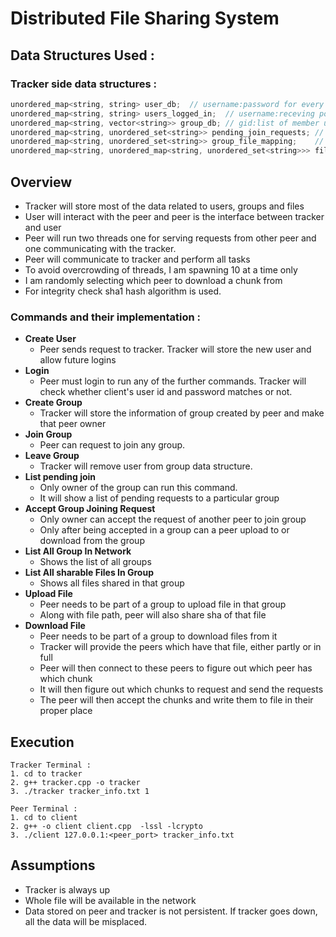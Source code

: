 # Distributed File Sharing System

## Data Structures Used :
### Tracker side data structures : 

```c
unordered_map<string, string> user_db;  // username:password for every user
unordered_map<string, string> users_logged_in;  // username:receving port for only logged in users
unordered_map<string, vector<string>> group_db; // gid:list of member usernames. The first username will always be owner
unordered_map<string, unordered_set<string>> pending_join_requests; // gid:set of usernames waiting to join
unordered_map<string, unordered_set<string>> group_file_mapping;    // gid:set of files uploaded to the group
unordered_map<string, unordered_map<string, unordered_set<string>>> fileinfo;   // filename:(sha:list of ports having the file)
```

## Overview
- Tracker will store most of the data related to users, groups and files
- User will interact with the peer and peer is the interface between tracker and user
- Peer will run two threads one for serving requests from other peer and one communicating with the tracker.
- Peer will communicate to tracker and perform all tasks
- To avoid overcrowding of threads, I am spawning 10 at a time only
- I am randomly selecting which peer to download a chunk from
- For integrity check sha1 hash algorithm is used.

### Commands and their implementation :
- **Create User**
    - Peer sends request to tracker. Tracker will store the new user and allow future logins
- **Login**
    - Peer must login to run any of the further commands. Tracker will check whether client's user id and password matches or not.
- **Create Group**
    - Tracker will store the information of group created by peer and make that peer owner
- **Join Group**
    - Peer can request to join any group. 
- **Leave Group**
    - Tracker will remove user from group data structure.
- **List pending join**
    - Only owner of the group can run this command.
    - It will show a list of pending requests to a particular group
- **Accept Group Joining Request**
    - Only owner can accept the request of another peer to join group
    - Only after being accepted in a group can a peer upload to or download from the group
- **List All Group In Network**
    - Shows the list of all groups
- **List All sharable Files In Group**
    - Shows all files shared in that group
- **Upload File** 
    - Peer needs to be part of a group to upload file in that group
    - Along with file path, peer will also share sha of that file
- **Download File**
    - Peer needs to be part of a group to download files from it
    - Tracker will provide the peers which have that file, either partly or in full
    - Peer will then connect to these peers to figure out which peer has which chunk
    - It will then figure out which chunks to request and send the requests
    - The peer will then accept the chunks and write them to file in their proper place


## Execution
```shell
Tracker Terminal :
1. cd to tracker
2. g++ tracker.cpp -o tracker
3. ./tracker tracker_info.txt 1

Peer Terminal :
1. cd to client
2. g++ -o client client.cpp  -lssl -lcrypto
3. ./client 127.0.0.1:<peer_port> tracker_info.txt
```

## Assumptions 
- Tracker is always up
- Whole file will be available in the network
- Data stored on peer and tracker is not persistent. If tracker goes down, all the data will be misplaced.